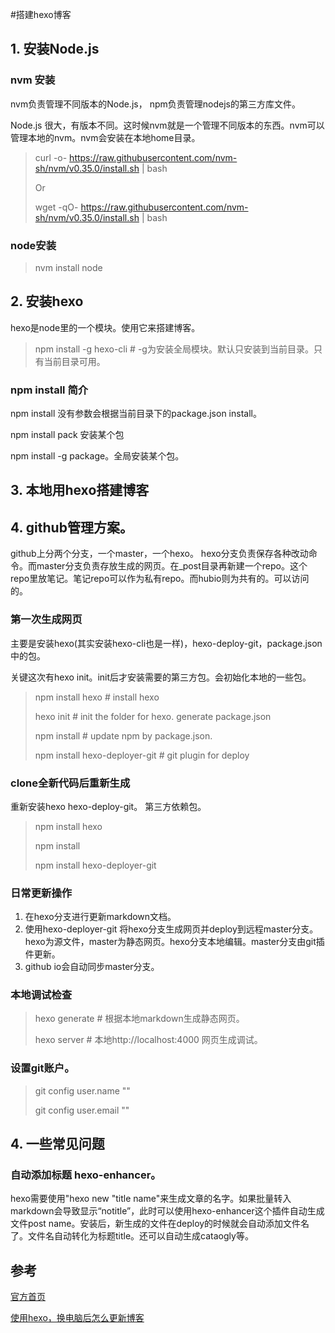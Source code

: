 #搭建hexo博客

## 1. 安装Node.js

### nvm 安装

nvm负责管理不同版本的Node.js， npm负责管理nodejs的第三方库文件。

Node.js 很大，有版本不同。这时候nvm就是一个管理不同版本的东西。nvm可以管理本地的nvm。nvm会安装在本地home目录。

> curl -o- https://raw.githubusercontent.com/nvm-sh/nvm/v0.35.0/install.sh | bash
>
> Or
>
> wget -qO- https://raw.githubusercontent.com/nvm-sh/nvm/v0.35.0/install.sh | bash

### node安装

> nvm install node

## 2. 安装hexo

hexo是node里的一个模块。使用它来搭建博客。

> npm install -g hexo-cli  # -g为安装全局模块。默认只安装到当前目录。只有当前目录可用。

### npm install 简介

npm install 没有参数会根据当前目录下的package.json install。 

npm install pack 安装某个包

npm install -g package。全局安装某个包。

## 3. 本地用hexo搭建博客

>



## 4. github管理方案。

github上分两个分支，一个master，一个hexo。 hexo分支负责保存各种改动命令。而master分支负责存放生成的网页。在_post目录再新建一个repo。这个repo里放笔记。笔记repo可以作为私有repo。而hubio则为共有的。可以访问的。

### 第一次生成网页

主要是安装hexo(其实安装hexo-cli也是一样)，hexo-deploy-git，package.json中的包。

关键这次有hexo init。init后才安装需要的第三方包。会初始化本地的一些包。

> npm install hexo 			# install hexo
>
> hexo init 				# init the folder for hexo. generate package.json
>
> npm install 				# update npm by package.json.
>
> npm install hexo-deployer-git # git plugin for deploy

### clone全新代码后重新生成

重新安装hexo hexo-deploy-git。 第三方依赖包。

> npm install hexo
>
> npm install 
>
> npm install hexo-deployer-git



### 日常更新操作

1. 在hexo分支进行更新markdown文档。
2. 使用hexo-deployer-git 将hexo分支生成网页并deploy到远程master分支。hexo为源文件，master为静态网页。hexo分支本地编辑。master分支由git插件更新。
3. github io会自动同步master分支。

### 本地调试检查

> hexo generate # 根据本地markdown生成静态网页。
>
> hexo server # 本地http://localhost:4000 网页生成调试。



### 设置git账户。

> git config user.name ""
>
> git config user.email ""



## 4. 一些常见问题

### 自动添加标题 hexo-enhancer。

hexo需要使用"hexo new "title name"来生成文章的名字。如果批量转入markdown会导致显示“notitle”，此时可以使用hexo-enhancer这个插件自动生成文件post name。安装后，新生成的文件在deploy的时候就会自动添加文件名了。文件名自动转化为标题title。还可以自动生成cataogly等。

## 参考

[官方首页](<https://hexo.io/zh-cn/docs/setup>)

[使用hexo，换电脑后怎么更新博客](<https://www.zhihu.com/question/21193762>)

